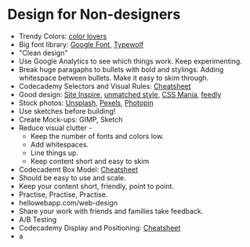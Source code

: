 # Design for Non-designers
- Trendy Colors: [color lovers](https://www.colourlovers.com/)
- Big font library: [Google Font](https://fonts.google.com/), [Typewolf](https://www.typewolf.com/)
- "Clean design"
- Use Google Analytics to see which things work. Keep experimenting.
- Break huge paragaphs to bullets with bold and stylings. Adding whitespace between bullets. Make it easy to skim through.
- Codecademy Selectors and Visual Rules: [Cheatsheet](https://www.codecademy.com/learn/learn-css/modules/learn-css-selectors-visual-rules/cheatsheet)
- Good design: [Site Inspire](https://www.siteinspire.com/), [unmatched style](https://unmatchedstyle.com/), [CSS Mania](https://www.cssmania.com/), [feedly](https://feedly.com/)
- Stock photos: [Unsplash](https://unsplash.com/), [Pexels](https://www.pexels.com/), [Photopin](http://photopin.com/)
- Use sketches before building!
- Create Mock-ups: GIMP, Sketch
- Reduce visual clutter -
    - Keep the number of fonts and colors low.
    - Add whitespaces.
    - Line things up.
    - Keep content short and easy to skim
- Codecademt Box Model: [Cheatsheet](https://www.codecademy.com/learn/learn-css/modules/learn-css-box-model/cheatsheet)
- Should be easy to use and scale.
- Keep your content short, friendly, point to point.
- Practise, Practise, Practise.
- hellowebapp.com/web-design
- Share your work with friends and families take feedback.
- A/B Testing
- Codecademy Display and Positioning: [Cheatsheet](https://www.codecademy.com/learn/learn-css/modules/learn-css-display-positioning/cheatsheet)
- a